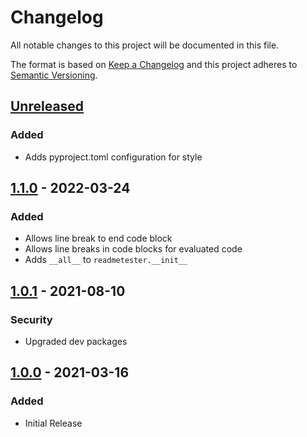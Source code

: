 Changelog
=========
All notable changes to this project will be documented in this file.

The format is based on [Keep a Changelog](http://keepachangelog.com/en/1.0.0/)
and this project adheres to [Semantic Versioning](http://semver.org/spec/v2.0.0.html).

[Unreleased](https://github.com/jshwi/readmetester/compare/v1.1.0...HEAD)
------------------------------------------------------------------------
### Added
- Adds pyproject.toml configuration for style

[1.1.0](https://github.com/jshwi/readmetester/releases/tag/v1.1.0) - 2022-03-24
------------------------------------------------------------------------
### Added
- Allows line break to end code block
- Allows line breaks in code blocks for evaluated code
- Adds `__all__` to `readmetester.__init__`

[1.0.1](https://github.com/jshwi/readmetester/releases/tag/v1.0.1) - 2021-08-10
------------------------------------------------------------------------
### Security
- Upgraded dev packages

[1.0.0](https://github.com/jshwi/readmetester/releases/tag/v1.0.0) - 2021-03-16
------------------------------------------------------------------------
### Added
- Initial Release
